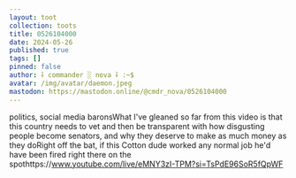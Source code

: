```yaml
---
layout: toot
collection: toots
title: 0526104000
date: 2024-05-26
published: true
tags: []
pinned: false
author: ⸸ commander ░ nova ⸸ :~$
avatar: /img/avatar/daemon.jpeg
mastodon: https://mastodon.online/@cmdr_nova/0526104000
---
```


politics, social media baronsWhat I've gleaned so far from this video is that this country needs to vet and then be transparent with how disgusting people become senators, and why they deserve to make as much money as they doRight off the bat, if this Cotton dude worked any normal job he'd have been fired right there on the spothttps://www.youtube.com/live/eMNY3zI-TPM?si=TsPdE96SoR5fQpWF
